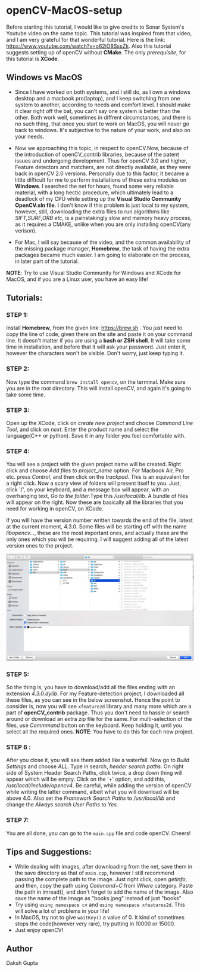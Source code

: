 # openCV-MacOS-setup

Before starting this tutorial, I would like to give credits to Sonar System's Youtube video on the same topic. This tutorial was inspired from that video, and I am very grateful for that wonderful tutorial. Here is the link: https://www.youtube.com/watch?v=o62iO8SssZk. Also this tutorial suggests setting up of openCV without **CMake**. The only *prerequisite*, for this tutorial is **XCode**.


## Windows vs MacOS

- Since I have worked on both systems, and I still do, as I own a windows desktop and a macbook pro(laptop), and I keep switching from one system to another, according to needs and comfort level. I should make it clear right off the bat, you can't say one system is better than the other. Both work well, sometimes in diffrent circumstances, and there is no such thing, that once you start to work on MacOS, you will never go back to windows. It's subjective to the nature of your work, and also on your needs.

- Now we approaching this topic, in respect to openCV.Now, because of the introduction of openCV_contrib libraries, because of the patent issues and undergoing development. Thus for openCV 3.0 and higher, Feature detectors and matchers, are not directly available, as they were back in openCV 2.0 versions. Personally due to this factor, it became a little difficult for me to perform installations of these extra modules on **Windows**. I searched the net for hours, found some very reliable material, with a long hectic procedure, which ultimately lead to a deadlock of my CPU while setting up the **Visual Studio Community OpenCV.sln file**. I don't know if this problem is just local to my system, however, still, downloading the extra files to run algorithms like *SIFT,SURF,ORB etc*, is a painstakingly slow and memory heavy process, as it requires a CMAKE, unlike when you are only installing openCV(any verison).

- For Mac, I will say because of the video, and the common availability of the missing package manager, **Homebrew**, the task of having the extra packages became much easier. I am going to elaborate on the process, in later part of the tutorial.

**NOTE**: Try to use Visual Studio Community for Windows and XCode for MacOS, and if you are a Linux user, you have an easy life!


## Tutorials:

### STEP 1:
Install **Homebrew**, from the given link: https://brew.sh . You just need to copy the line of code, given there on the site and paste it on your command line. It doesn't matter if you are using a **bash or ZSH shell**. It will take some time in installation, and before that it will ask your password. Just enter it, however the characters won't be visible. Don't worry, just keep typing it.


### STEP 2:
Now type the command ``` brew install opencv ```, on the terminal. Make sure you are in the root directory. This will install openCV, and again it's going to take some time.

### STEP 3:
Open up the XCode, click on *create new project* and choose *Command Line Tool*, and click on *next*. Enter the product name and select the language(C++ or python). Save it in any folder you feel comfortable with.

### STEP 4:
You will see a project with the given project name will be created. Right click and choose *Add files to project_name* option. For Macbook Air, Pro etc. press *Control*, and then click on the *trackpad*. This is an equivalent for a right click. Now a scary view of folders will present itself to you. Just, click '/', on your keyboard, and a message box will appear, with an overhanging text, *Go to the folder*.Type this */usr/local/lib*. A bundle of files will appear on the right. Now these are basically all the libraries that you need for working in openCV, on XCode. 

If you will have the version number written towards the end of the file, latest at the current moment, 4.3.0. Some files will be starting off with the name *libopencv...*, these are the most important ones, and actually these are the only ones which you will be requiring. I will suggest adding all of the latest version ones to the project. 


![libraries](libraries.jpeg)


### STEP 5:
So the thing is, you have to download/add all the files ending with an extension *4.3.0.dylib*. For my Feature-detection project, I downloaded all these files, as you can see in the below screenshot. Hence the point to consider is, now you will see ```xfeature2d``` library and many more which are a part of **openCV_contrib** package. Thus you don't need to hassle or search around or download an extra zip file for the same. For multi-selection of the files, use *Commmand* button on the keyboard. Keep holding it, until you select all the required ones.
**NOTE**: You have to do this for each new project.

### STEP 6 :
After you close it, you will see them added like a waterfall. Now go to *Build Settings* and choose *ALL*. Type in search, *header search paths*. On right side of System Header Search Paths, click twice, a drop down thing will appear which will be empty. Click on the '+' option, and add this, */usr/local/include/opencv4*. Be careful, while adding the version of openCV while writing the latter command, albeit what you will download will be above 4.0. Also set the *Framework Search Paths* to */usr/local/lib* and change the *Always search User Paths* to *Yes*.

### STEP 7:
You are all done, you can go to the ```main.cpp``` file and code openCV. Cheers!


## Tips and Suggestions:
- While dealing with images, after downloading from the net, save them in the save directory as that of ```main.cpp```, however I still recommend passing the complete path to the image. Just right click, open *getInfo*, and then, copy the path using *Command+C* from *Where* category. Paste the path in imread(), and don't forget to add the name of the image. Also save the name of the image as "books.jpeg" instead of just "books"
- Try using ```using namespace cv``` and ```using namespace xfeatures2d```. This will solve a lot of problems in your life!
- In MacOS, try not to give ```waitKey()``` a value of 0. It kind of sometimes stops the code(however very rare), try putting in 10000 or 15000.
- Just enjoy openCV!

## Author
Daksh Gupta

